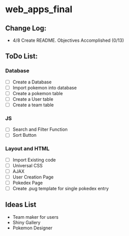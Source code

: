 # web_apps_final  

## Change Log:
- 4/8 Create README. Objectives Accomplished (0/13)

## ToDo List:
### Database
- [ ] Create a Database
- [ ] Import pokemon into database
- [ ] Create a pokemon table
- [ ] Create a User table
- [ ] Create a team table

### JS
- [ ] Search and Filter Function
- [ ] Sort Button
      
### Layout and HTML
- [ ] Import Existing code
- [ ] Universal CSS
- [ ] AJAX
- [ ] User Creation Page
- [ ] Pokedex Page
- [ ] Create .pug template for single pokedex entry

## Ideas List
 - Team maker for users
 - Shiny Gallery
 - Pokemon Designer
